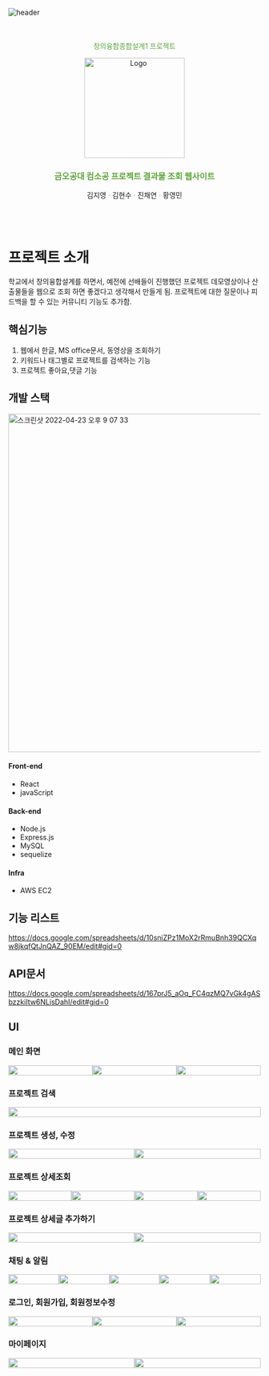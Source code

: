 ![header](https://capsule-render.vercel.app/api?type=slice&color=5ac230&height=200&section=header&animation=fadeIn&descAlignY=51&descAlign=62)
<div align="center" 
style="color:#5EA53C; padding:20px">
  <p>창의융합종합설계1 프로젝트</p>
  <a >
    <img src="https://user-images.githubusercontent.com/40999597/164891173-b8a6152e-065b-4bf2-84fa-f51d1d25c970.png" alt="Logo" width="200" height="auto">
  </a>
  <h3 align="center">
    금오공대 컴소공 프로젝트 결과물 조회 웹사이트 
  </h3>
  <a>김지영</a>
    ·
    <a>김현수</a>
    ·
    <a>진채연</a>
    ·
    <a>황영민</a>
</div>
<br>
<br>

# 프로젝트 소개
학교에서 창의융합설계를 하면서, 예전에 선배들이 진행했던 프로젝트 데모영상이나 산출물들을 웹으로 조회 하면 좋겠다고 생각해서 만들게 됨. 프로젝트에 대한 질문이나 피드백을 할 수 있는 커뮤니티 기능도 추가함.

## 핵심기능
1. 웹에서 한글, MS office문서, 동영상을 조회하기
2. 키워드나 태그별로 프로젝트를 검색하는 기능
3. 프로젝트 좋아요,댓글 기능

## 개발 스택
<img width="674" alt="스크린샷 2022-04-23 오후 9 07 33" src="https://user-images.githubusercontent.com/40999597/164893842-ec052ad7-2ed9-4124-acea-f053f4568765.png">

#### Front-end
- React
- javaScript
  
#### Back-end
- Node.js
- Express.js
- MySQL
- sequelize
#### Infra
- AWS EC2
  
## 기능 리스트
https://docs.google.com/spreadsheets/d/10sniZPz1MoX2rRmuBnh39QCXqw8jkqfQtJnQAZ_90EM/edit#gid=0 

## API문서
https://docs.google.com/spreadsheets/d/167prJ5_aOq_FC4qzMQ7vGk4gASbzzkiItw6NLisDahI/edit#gid=0 

## UI
### 메인 화면
<div style="display: flex">
    <img src="https://user-images.githubusercontent.com/40999597/164893138-92eb9d10-d884-4170-8048-3634fa53cb3e.png" width="100%" height="100%"/>
    <img src="https://user-images.githubusercontent.com/40999597/164893133-13d1599c-9ede-4bf1-be14-333800fed5b3.png" width="100%" height="100%"/>
    <img src="https://user-images.githubusercontent.com/40999597/164893136-c86c7755-bc19-49a7-b6a0-c0173afb7115.png" width="100%" height="100%"/>
</div>

### 프로젝트 검색
<div style="display: flex">
    <img src="https://user-images.githubusercontent.com/40999597/164893142-de33c069-6f33-4f3e-93c7-4a9ddb1843c8.png" width="100%" height="100%"/>
</div>

### 프로젝트 생성, 수정
<div style="display: flex">
    <img src="https://user-images.githubusercontent.com/40999597/164893151-a87eda9e-e88c-41e0-9efe-1be34f402e78.png" width="100%" height="100%"/>
    <img src="https://user-images.githubusercontent.com/40999597/164893152-c94d7d0b-de65-4aef-ac1f-c78c78b38a21.png" width="100%" height="100%"/>
</div>

### 프로젝트 상세조회
<div style="display: flex">
    <img src="https://user-images.githubusercontent.com/40999597/164893163-086cd8de-248b-44c1-aff1-c6768cb9e37a.png" width="100%" height="100%"/>
    <img src="https://user-images.githubusercontent.com/40999597/164893156-69070624-f007-43ff-97e3-f079734f1cb0.png" width="100%" height="100%"/>
    <img src="https://user-images.githubusercontent.com/40999597/164893158-ad0d5cd2-1456-4670-8bb9-5d6e059a8eaa.png" width="100%" height="100%"/>
    <img src="https://user-images.githubusercontent.com/40999597/164893155-b0f0afb8-4d32-407f-8e0e-f128cc846d92.png" width="100%" height="100%"/>
</div>

### 프로젝트 상세글 추가하기
<div style="display: flex">
    <img src="https://user-images.githubusercontent.com/40999597/164893164-59b228d6-f562-4a7c-8907-ca825936eefa.png" width="100%" height="100%"/>
    <img src="https://user-images.githubusercontent.com/40999597/164893166-4390c58b-3123-4712-b7ad-70749a175826.png" width="100%" height="100%"/>
</div>


### 채팅 & 알림
<div style="display: flex">
    <img src="https://user-images.githubusercontent.com/40999597/164893116-c6d913dc-e78e-4ffa-b536-c6656abd4d11.png" width="100%" height="100%"/>
    <img src="https://user-images.githubusercontent.com/40999597/164893118-e6449f46-265a-44db-8aea-8d3eb0a6dbab.png" width="100%" height="100%"/>
    <img src="https://user-images.githubusercontent.com/40999597/164893120-fedfe656-dd58-4cff-8eb8-8027acdb500f.png" width="100%" height="100%"/>
    <img src="https://user-images.githubusercontent.com/40999597/164893124-bb57cace-9bd5-4f66-83bc-00aa492c4dcb.png" width="100%" height="100%"/>
    <img src="https://user-images.githubusercontent.com/40999597/164893129-068f41cf-d3ba-46af-9786-b89b6625f612.png" width="100%" height="100%"/>
</div>


### 로그인, 회원가입, 회원정보수정
<div style="display: flex">
    <img src="https://user-images.githubusercontent.com/40999597/164893091-bbe72b01-2abb-4b59-bf66-f8cb72368fde.png" width="100%" height="100%"/>
    <img src="https://user-images.githubusercontent.com/40999597/164893092-8272407b-90d0-4498-b9d1-e8e1d776ed72.png" width="100%" height="100%"/>
    <img src="https://user-images.githubusercontent.com/40999597/164893094-a7a0772c-ca46-4d7d-98e8-90201d2c38b4.png" width="100%" height="100%"/>
</div>

### 마이페이지
<div style="display: flex">
    <img src="https://user-images.githubusercontent.com/40999597/164893098-169c8749-3933-418d-a15f-c70c79a682df.png" width="100%" height="100%"/>
    <img src="https://user-images.githubusercontent.com/40999597/164893102-fdac9df7-d3d0-4fc1-b2f4-aa0d95228eb6.png" width="100%" height="100%"/>
</div>


